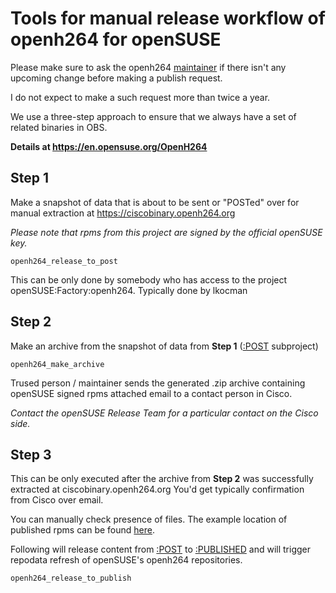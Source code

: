 # Tools for manual release workflow of openh264 for openSUSE

Please make sure to ask the openh264 [maintainer](https://build.opensuse.org/project/users/multimedia:libs:cisco-openh264) if there isn't any upcoming change before making a publish request.

I do not expect to make a such request more than twice a year.

We use a three-step approach to ensure that we always have a set of related binaries in OBS.

**Details at https://en.opensuse.org/OpenH264**


## Step 1

Make a snapshot of data that is about to be sent or "POSTed" over for manual extraction at https://ciscobinary.openh264.org

<em>Please note that rpms from this project are signed by the official openSUSE key.</em>

    openh264_release_to_post

This can be only done by somebody who has access to the project openSUSE:Factory:openh264.
Typically done by lkocman

## Step 2

Make an archive from the snapshot of data from **Step 1** ([:POST](https://build.opensuse.org/project/show/openSUSE:Factory:openh264:POST) subproject)

    openh264_make_archive

Trused person / maintainer sends the generated .zip archive containing openSUSE signed rpms attached email to a contact person in Cisco.

<em>Contact the openSUSE Release Team for a particular contact on the Cisco side.</em>


## Step 3

This can be only executed after the archive from **Step 2** was successfully extracted at ciscobinary.openh264.org
You'd get typically confirmation from Cisco over email.

You can manually check presence of files. The example location of published rpms can be found [here](https://en.opensuse.org/OpenH264#Which_files_are_currently_hosted_on_the_Cisco_infra).

Following will release content from [:POST](https://build.opensuse.org/project/show/openSUSE:Factory:openh264:POST) to [:PUBLISHED](https://build.opensuse.org/project/show/openSUSE:Factory:openh264:PUBLISHED) and will trigger repodata refresh of openSUSE's openh264 repositories.

    openh264_release_to_publish

